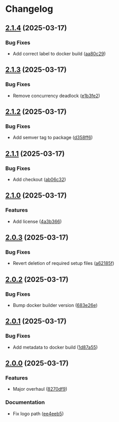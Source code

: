 # Changelog

## [2.1.4](https://github.com/dy0gu/firewatcher/compare/v2.1.3...v2.1.4) (2025-03-17)


### Bug Fixes

* Add correct label to docker build ([aa80c29](https://github.com/dy0gu/firewatcher/commit/aa80c294978ab6033d71917a01b8f960b49b461d))

## [2.1.3](https://github.com/dy0gu/firewatcher/compare/v2.1.2...v2.1.3) (2025-03-17)


### Bug Fixes

* Remove concurrency deadlock ([e1b3fe2](https://github.com/dy0gu/firewatcher/commit/e1b3fe20faf0bd63e99f47c17a9512673fbd9ba3))

## [2.1.2](https://github.com/dy0gu/firewatcher/compare/v2.1.1...v2.1.2) (2025-03-17)


### Bug Fixes

* Add semver tag to package ([d358ff6](https://github.com/dy0gu/firewatcher/commit/d358ff6ccc62c611a6d743b8815ab306d68ccdfe))

## [2.1.1](https://github.com/dy0gu/firewatcher/compare/v2.1.0...v2.1.1) (2025-03-17)


### Bug Fixes

* Add checkout ([ab06c32](https://github.com/dy0gu/firewatcher/commit/ab06c32e1d4717c0d14ea618e5b81efe72621eee))

## [2.1.0](https://github.com/dy0gu/firewatcher/compare/v2.0.3...v2.1.0) (2025-03-17)


### Features

* Add license ([4a3b366](https://github.com/dy0gu/firewatcher/commit/4a3b36654a75c04d395a5145ff4ef07ebd14b866))

## [2.0.3](https://github.com/dy0gu/firewatcher/compare/v2.0.2...v2.0.3) (2025-03-17)


### Bug Fixes

* Revert deletion of required setup files ([a62185f](https://github.com/dy0gu/firewatcher/commit/a62185f25c72e99a40f97cd4c8cb2c7bb64f7121))

## [2.0.2](https://github.com/dy0gu/firewatcher/compare/v2.0.1...v2.0.2) (2025-03-17)


### Bug Fixes

* Bump docker builder version ([683e26e](https://github.com/dy0gu/firewatcher/commit/683e26ed940988b4f6a4897761ffe8c193c4c239))

## [2.0.1](https://github.com/dy0gu/firewatcher/compare/v2.0.0...v2.0.1) (2025-03-17)


### Bug Fixes

* Add metadata to docker build ([1d87a55](https://github.com/dy0gu/firewatcher/commit/1d87a5580dcefd3075699e2dd599286c6d632141))

## [2.0.0](https://github.com/dy0gu/firewatcher/compare/v1.0.0...v2.0.0) (2025-03-17)


### Features

* Major overhaul ([8270df9](https://github.com/dy0gu/firewatcher/commit/8270df985673575f8c0e586e40112daaa61de1b2))


### Documentation

* Fix logo path ([ee4eeb5](https://github.com/dy0gu/firewatcher/commit/ee4eeb58b3c9a120ed38abbca5f04fdcd99c843f))
